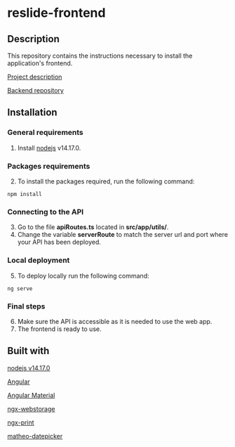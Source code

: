 # reslide-frontend

## Description

This repository contains the instructions necessary to install the application's frontend.

[Project description](https://github.com/fsv2860/reslide)

[Backend repository](https://www.github.com/fsv2860/reslide-backend)

## Installation

### General requirements

1. Install [nodejs](https://nodejs.org/) v14.17.0.

### Packages requirements

2. To install the packages required, run the following command:

```
npm install
```

### Connecting to the API

3. Go to the file **apiRoutes.ts** located in **src/app/utils/**.
4. Change the variable **serverRoute** to match the server url and port where your API has been deployed.

### Local deployment

5. To deploy locally run the following command:

```
ng serve
```

### Final steps

6. Make sure the API is accessible as it is needed to use the web app.
7. The frontend is ready to use.

## Built with

[nodejs v14.17.0](https://nodejs.org/)

[Angular](https://angular.io/)

[Angular Material](https://material.angular.io/)

[ngx-webstorage](https://www.npmjs.com/package/ngx-webstorage)

[ngx-print](https://www.npmjs.com/package/ngx-print)

[matheo-datepicker](https://www.npmjs.com/package/@matheo/datepicker)
